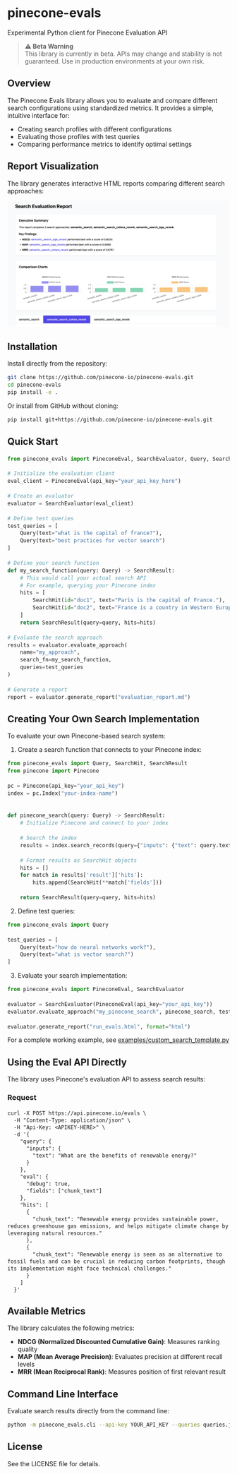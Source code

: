 # pinecone-evals
Experimental Python client for Pinecone Evaluation API
> **⚠️ Beta Warning**  
> This library is currently in beta. APIs may change and stability is not guaranteed. Use in production environments at your own risk.

## Overview

The Pinecone Evals library allows you to evaluate and compare different search configurations using standardized metrics. It provides a simple, intuitive interface for:

- Creating search profiles with different configurations
- Evaluating those profiles with test queries
- Comparing performance metrics to identify optimal settings

## Report Visualization

The library generates interactive HTML reports comparing different search approaches:

![Evaluation Report](docs/report-screenshot.png)

## Installation

Install directly from the repository:

```bash
git clone https://github.com/pinecone-io/pinecone-evals.git
cd pinecone-evals
pip install -e .
```

Or install from GitHub without cloning:

```bash
pip install git+https://github.com/pinecone-io/pinecone-evals.git
```

## Quick Start

```python
from pinecone_evals import PineconeEval, SearchEvaluator, Query, SearchHit, SearchResult

# Initialize the evaluation client
eval_client = PineconeEval(api_key="your_api_key_here")

# Create an evaluator
evaluator = SearchEvaluator(eval_client)

# Define test queries
test_queries = [
    Query(text="what is the capital of france?"),
    Query(text="best practices for vector search")
]

# Define your search function
def my_search_function(query: Query) -> SearchResult:
    # This would call your actual search API
    # For example, querying your Pinecone index
    hits = [
        SearchHit(id="doc1", text="Paris is the capital of France."),
        SearchHit(id="doc2", text="France is a country in Western Europe.")
    ]
    return SearchResult(query=query, hits=hits)

# Evaluate the search approach
results = evaluator.evaluate_approach(
    name="my_approach", 
    search_fn=my_search_function, 
    queries=test_queries
)

# Generate a report
report = evaluator.generate_report("evaluation_report.md")
```

## Creating Your Own Search Implementation

To evaluate your own Pinecone-based search system:

1. Create a search function that connects to your Pinecone index:

```python
from pinecone_evals import Query, SearchHit, SearchResult
from pinecone import Pinecone

pc = Pinecone(api_key="your_api_key")
index = pc.Index("your-index-name")

    
def pinecone_search(query: Query) -> SearchResult:
    # Initialize Pinecone and connect to your index
    
    # Search the index
    results = index.search_records(query={"inputs": {"text": query.text}})
    
    # Format results as SearchHit objects
    hits = []
    for match in results['result']['hits']:
        hits.append(SearchHit(**match['fields']))
    
    return SearchResult(query=query, hits=hits)
```

2. Define test queries:

```python
from pinecone_evals import Query

test_queries = [
    Query(text="how do neural networks work?"),
    Query(text="what is vector search?")
]
```

3. Evaluate your search implementation:

```python
from pinecone_evals import PineconeEval, SearchEvaluator

evaluator = SearchEvaluator(PineconeEval(api_key="your_api_key"))
evaluator.evaluate_approach("my_pinecone_search", pinecone_search, test_queries)

evaluator.generate_report("run_evals.html", format="html")
```

For a complete working example, see [examples/custom_search_template.py](examples/custom_search_template.py)

## Using the Eval API Directly 

The library uses Pinecone's evaluation API to assess search results:

### Request

```shell
curl -X POST https://api.pinecone.io/evals \
  -H "Content-Type: application/json" \
  -H "Api-Key: <APIKEY-HERE>" \
  -d '{
    "query": {
      "inputs": {
        "text": "What are the benefits of renewable energy?"
      }
    },
    "eval": {
      "debug": true,
      "fields": ["chunk_text"]
    },
    "hits": [
      {
        "chunk_text": "Renewable energy provides sustainable power, reduces greenhouse gas emissions, and helps mitigate climate change by leveraging natural resources."
      },
      {
        "chunk_text": "Renewable energy is seen as an alternative to fossil fuels and can be crucial in reducing carbon footprints, though its implementation might face technical challenges."
      }
    ]
  }'
```

## Available Metrics

The library calculates the following metrics:

- **NDCG (Normalized Discounted Cumulative Gain)**: Measures ranking quality
- **MAP (Mean Average Precision)**: Evaluates precision at different recall levels
- **MRR (Mean Reciprocal Rank)**: Measures position of first relevant result

## Command Line Interface

Evaluate search results directly from the command line:

```bash
python -m pinecone_evals.cli --api-key YOUR_API_KEY --queries queries.json --hits hits.json --output results.json
```

## License

See the LICENSE file for details.
